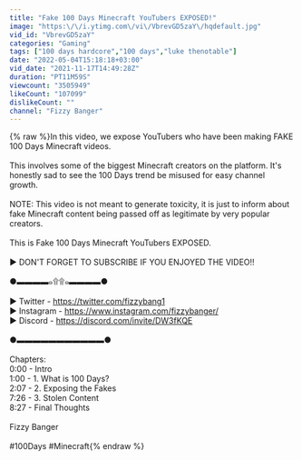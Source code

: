 ```yaml
---
title: "Fake 100 Days Minecraft YouTubers EXPOSED!"
image: "https:\/\/i.ytimg.com\/vi\/VbrevGD5zaY\/hqdefault.jpg"
vid_id: "VbrevGD5zaY"
categories: "Gaming"
tags: ["100 days hardcore","100 days","luke thenotable"]
date: "2022-05-04T15:18:18+03:00"
vid_date: "2021-11-17T14:49:28Z"
duration: "PT11M59S"
viewcount: "3505949"
likeCount: "107099"
dislikeCount: ""
channel: "Fizzy Banger"
---
```

{% raw %}In this video, we expose YouTubers who have been making FAKE 100 Days Minecraft videos. <br /><br />This involves some of the biggest Minecraft creators on the platform. It's honestly sad to see the 100 Days trend be misused for easy channel growth.<br /><br />NOTE: This video is not meant to generate toxicity, it is just to inform about fake Minecraft content being passed off as legitimate by very popular creators.<br /><br />This is Fake 100 Days Minecraft YouTubers EXPOSED.<br /><br />▶ DON'T FORGET TO SUBSCRIBE IF YOU ENJOYED THE VIDEO!!<br /><br />●▬▬▬▬๑۩۩๑▬▬▬▬●<br /><br />▶ Twitter - <a rel="nofollow" target="blank" href="https://twitter.com/fizzybang1">https://twitter.com/fizzybang1</a><br />▶ Instagram - <a rel="nofollow" target="blank" href="https://www.instagram.com/fizzybanger/">https://www.instagram.com/fizzybanger/</a><br />▶ Discord - <a rel="nofollow" target="blank" href="https://discord.com/invite/DW3fKQE">https://discord.com/invite/DW3fKQE</a><br /><br />●▬▬▬▬▬▬▬▬▬▬▬●<br /><br />Chapters:<br />0:00 - Intro<br />1:00 - 1. What is 100 Days?<br />2:07 - 2. Exposing the Fakes<br />7:26 - 3. Stolen Content<br />8:27 - Final Thoughts<br /><br />Fizzy Banger<br /><br />#100Days #Minecraft{% endraw %}

